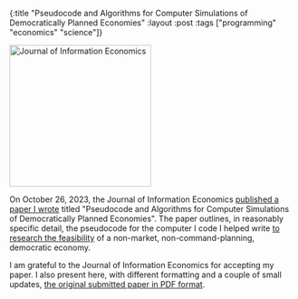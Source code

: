 {:title "Pseudocode and Algorithms for Computer Simulations of Democratically Planned Economies"
:layout :post
:tags  ["programming" "economics" "science"]}

<img src="http://www.szcz.org/img/jie-title-page.png" alt="Journal of Information Economics" width="250px"/><br>

On October 26, 2023, the Journal of Information Economics [published a paper I wrote](https://www.anserpress.org/journal/jie/1/3/15) titled "Pseudocode and Algorithms for Computer Simulations of Democratically Planned Economies".  The paper outlines, in reasonably specific detail, the pseudocode for the computer I code I helped write [to research the feasibility](https://www.routledge.com/Democratic-Economic-Planning/Hahnel/p/book/9781032003320) of a non-market, non-command-planning, democratic economy.

I am grateful to the Journal of Information Economics for accepting my paper.  I also present here, with different formatting and a couple of small updates, [the original submitted paper in PDF format](http://www.szcz.org/img/jie-paper-2023.pdf).

